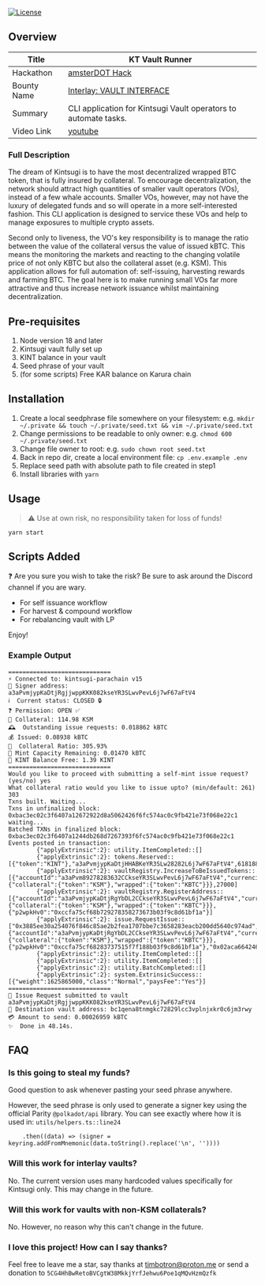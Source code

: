 [![License](https://img.shields.io/badge/License-Apache_2.0-blue.svg)](https://opensource.org/licenses/Apache-2.0)

## Overview
|Title| KT Vault Runner|
|------|---------|
|Hackathon|[amsterDOT Hack](https://dorahacks.io/hackathon/22/detail)|
|Bounty Name|[Interlay: VAULT INTERFACE](https://github.com/interlay/bounties/issues/1) |
|Summary| CLI application for Kintsugi Vault operators to automate tasks.|
|Video Link| [youtube](http://www.youtube.com)|

### Full Description
The dream of Kintsugi is to have the most decentralized wrapped BTC token, that is fully insured by collateral. 
To encourage decentralization, the network should attract high quantities of smaller vault operators (VOs), instead of a few whale accounts. 
Smaller VOs, however, may not have the luxury of delegated funds and so will operate in a more self-interested fashion. 
This CLI application is designed to service these VOs and help to manage exposures to multiple crypto assets.

Second only to liveness, the VO's key responsibility is to manage the ratio between the value of the collateral versus the value of issued kBTC. 
This means the monitoring the markets and reacting to the changing volatile price of not only KBTC but also the collateral asset (e.g. KSM).
This application allows for full automation of: self-issuing, harvesting rewards and farming BTC. 
The goal here is to make running small VOs far more attractive and thus increase network issuance whilst maintaining decentralization.


## Pre-requisites
1. Node version 18 and later
2. Kintsugi vault fully set up
3. KINT balance in your vault
4. Seed phrase of your vault
5. (for some scripts) Free KAR balance on Karura chain

## Installation
1. Create a local seedphrase file somewhere on your filesystem: e.g. `mkdir ~/.private && touch ~/.private/seed.txt && vim ~/.private/seed.txt`
2. Change permissions to be readable to only owner: e.g. `chmod 600 ~/.private/seed.txt`
3. Change file owner to root: e.g. `sudo chown root seed.txt`
4. Back in repo dir, create a local environment file: `cp .env.example .env`
5. Replace seed path with absolute path to file created in step1
6. Install libraries with `yarn`

## Usage
> :warning: Use at own risk, no responsibility taken for loss of funds!

```
yarn start
```

## Scripts Added
:question: Are you sure you wish to take the risk? Be sure to ask around the Discord channel if you are wary.

- For self issuance workflow
- For harvest & compound workflow
- For rebalancing vault with LP
<!-- - For targetted premium redeems: *COMING SOON* -->

Enjoy!

### Example Output
```
=============================
⚡️ Connected to: kintsugi-parachain v15
🔑 Signer address: a3aPvmjypKaDtjRgjjwppKKK082kseYR3SLwvPevL6j7wF67aFtV4
ℹ️  Current status: CLOSED 🔒
❓ Permission: OPEN ✅
🐤 Collateral: 114.98 KSM
🕰  Outstanding issue requests: 0.018862 kBTC
💰 Issued: 0.08938 kBTC
🤌  Collateral Ratio: 305.93%
🌱 Mint Capacity Remaining: 0.01470 kBTC
💸 KINT Balance Free: 1.39 KINT
=============================
Would you like to proceed with submitting a self-mint issue request? (yes/no) yes
What collateral ratio would you like to issue upto? (min/default: 261) 303
Txns built. Waiting...
Txns in unfinalized block: 0xbac3ec02c3f6407a12672922d8a5062426f6fc574ac0c9fb421e73f068e22c1 waiting...
Batched TXNs in finalized block: 0xbac3ec02c3f6407a1244db268d7267393f6fc574ac0c9fb421e73f068e22c1
Events posted in transaction:
        {"applyExtrinsic":2}: utility.ItemCompleted::[]
        {"applyExtrinsic":2}: tokens.Reserved::[{"token":"KINT"},"a3aPvmjypKaDtjHHABKeYR3SLw28282L6j7wF67aFtV4",61818848]
        {"applyExtrinsic":2}: vaultRegistry.IncreaseToBeIssuedTokens::[{"accountId":"a3aPvm89278283632CCkseYR3SLwvPevL6j7wF67aFtV4","currencies":{"collateral":{"token":"KSM"},"wrapped":{"token":"KBTC"}}},27000]
        {"applyExtrinsic":2}: vaultRegistry.RegisterAddress::[{"accountId":"a3aPvmjypKaDtjRgYbDL2CCkseYR3SLwvPevL6j7wF67aFtV4","currencies":{"collateral":{"token":"KSM"},"wrapped":{"token":"KBTC"}}},{"p2wpkHv0":"0xccfa75cf68b729278358273673b03f9c8d61bf1a"}]
        {"applyExtrinsic":2}: issue.RequestIssue::["0x3885ee30a254076f846c85ae2b2fea1707bbe7c3658283eacb200dd5640c974ad","a3aPvmjypKaDtjRgYbDL2CCkseYR3SLwvPevL6j7wF67aFtV4",26959,41,61818848,{"accountId":"a3aPvmjypKaDtjRgYbDL2CCkseYR3SLwvPevL6j7wF67aFtV4","currencies":{"collateral":{"token":"KSM"},"wrapped":{"token":"KBTC"}}},{"p2wpkHv0":"0xccfa75cf68283737515f7f188b03f9c8d61bf1a"},"0x02aca66424646b34d160257929382951b4cfcaed45fe19549c11256a15fa58839b"]
        {"applyExtrinsic":2}: utility.ItemCompleted::[]
        {"applyExtrinsic":2}: utility.ItemCompleted::[]
        {"applyExtrinsic":2}: utility.BatchCompleted::[]
        {"applyExtrinsic":2}: system.ExtrinsicSuccess::[{"weight":1625865000,"class":"Normal","paysFee":"Yes"}]
=============================
🔏 Issue Request submitted to vault a3aPvmjypKaDtjRgjjwppKKK082kseYR3SLwvPevL6j7wF67aFtV4
🔏 Destination vault address: bc1qena8tnmgkc72829lcc3vplnjxkr0c6jm3rwy
💳 Amount to send: 0.00026959 kBTC
✨  Done in 48.14s.
```

## FAQ
### Is this going to steal my funds?
Good question to ask whenever pasting your seed phrase anywhere. 

However, the seed phrase is only used to generate a signer key using the official Parity `@polkadot/api` library. 
You can see exactly where how it is used in: `utils/helpers.ts::line24`
```
    .then((data) => (signer = keyring.addFromMnemonic(data.toString().replace('\n', ''))))
```

### Will this work for interlay vaults?
No. The current version uses many hardcoded values specifically for Kintsugi only. This may change in the future.

### Will this work for vaults with non-KSM collaterals?
No. However, no reason why this can't change in the future.

### I love this project! How can I say thanks?
Feel free to leave me a star, say thanks at timbotron@proton.me or send a donation to `5CG4HhBwRetoBVCgtW38MkkjYrfJehwu6Poe1qMQvHzmQzfk`
